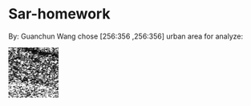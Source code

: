 # Sar-homework
By: Guanchun Wang
chose [256:356 ,256:356] urban area for analyze:

![](./example.png)
